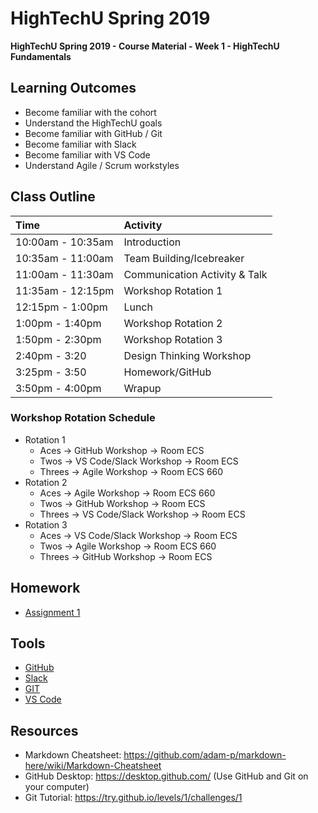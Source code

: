 # HighTechU Spring 2019

**HighTechU Spring 2019 - Course Material - Week 1 - HighTechU Fundamentals**

## Learning Outcomes

* Become familiar with the cohort
* Understand the HighTechU goals
* Become familiar with GitHub / Git
* Become familiar with Slack
* Become familiar with VS Code
* Understand Agile / Scrum workstyles

## Class Outline

|Time|Activity|
|:---|:---|
|10:00am - 10:35am|Introduction|
|10:35am - 11:00am|Team Building/Icebreaker|
|11:00am - 11:30am|Communication Activity & Talk|
|11:35am - 12:15pm|Workshop Rotation 1|
|12:15pm - 1:00pm|Lunch|
|1:00pm - 1:40pm|Workshop Rotation 2|
|1:50pm - 2:30pm|Workshop Rotation 3|
|2:40pm - 3:20|Design Thinking Workshop|
|3:25pm - 3:50|Homework/GitHub|
|3:50pm - 4:00pm|Wrapup|

### Workshop Rotation Schedule

* Rotation 1
  * Aces -> GitHub Workshop -> Room ECS
  * Twos -> VS Code/Slack Workshop -> Room ECS
  * Threes -> Agile Workshop -> Room ECS 660
* Rotation 2
  * Aces -> Agile Workshop -> Room ECS 660
  * Twos -> GitHub Workshop -> Room ECS
  * Threes -> VS Code/Slack Workshop -> Room ECS
* Rotation 3
  * Aces -> VS Code/Slack Workshop -> Room ECS
  * Twos -> Agile Workshop -> Room ECS 660
  * Threes -> GitHub Workshop -> Room ECS

## Homework

* [Assignment 1](./assignment1.md)

## Tools

* [GitHub](https://github.com/)
* [Slack](https://slack.com/)
* [GIT](https://git-scm.com/)
* [VS Code](https://code.visualstudio.com/)

## Resources

* Markdown Cheatsheet: https://github.com/adam-p/markdown-here/wiki/Markdown-Cheatsheet
* GitHub Desktop: https://desktop.github.com/ (Use GitHub and Git on your computer)
* Git Tutorial: https://try.github.io/levels/1/challenges/1
